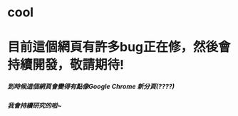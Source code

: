 # cool
<h1>目前這個網頁有許多bug正在修，然後會持續開發，敬請期待!</h1>
<h5>到時候這個網頁會變得有點像Google Chrome 新分頁(????)</h5>
<h5>我會持續研究的啦~</h5>
